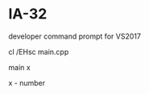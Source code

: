 # IA-32
developer command prompt for VS2017
<p>cl /EHsc main.cpp</p>
<p>main x</p>
<p>x - number</p>
